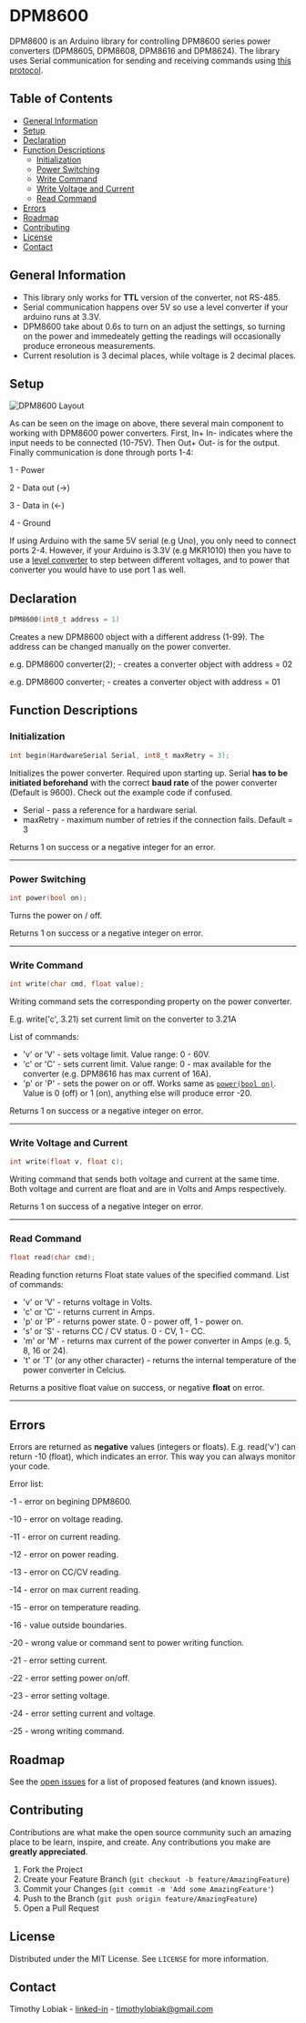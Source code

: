 # DPM8600

DPM8600 is an Arduino library for controlling DPM8600 series power converters (DPM8605, DPM8608, DPM8616 and DPM8624). The library uses Serial communication for sending and receiving commands using [this protocol](https://www.mediafire.com/folder/ds68ouh6f4lx7/DPM8600_Data).

## Table of Contents

- [General Information](#general-information)
- [Setup](#setup)
- [Declaration](#declaration)
- [Function Descriptions](#function-descriptions)
  - [Initialization](#initialization)
  - [Power Switching](#power-switching)
  - [Write Command](#write-command)
  - [Write Voltage and Current](#write-voltage-and-current)
  - [Read Command](#read-command)
- [Errors](#errors)
- [Roadmap](#roadmap)
- [Contributing](#contributing)
- [License](#license)
- [Contact](#contact)

<!-- GENERAL INFORMATION -->

## General Information

- This library only works for **TTL** version of the converter, not RS-485.
- Serial communication happens over 5V so use a level converter if your arduino runs at 3.3V.
- DPM8600 take about 0.6s to turn on an adjust the settings, so turning on the power and immedeately getting the readings will occasionally produce erroneous measurements.
- Current resolution is 3 decimal places, while voltage is 2 decimal places.

## Setup

![DPM8600 Layout](images/layout.jpg)

As can be seen on the image on above, there several main component to working with DPM8600 power converters. First, In+ In- indicates where the input needs to be connected (10-75V). Then Out+ Out- is for the output. Finally communication is done through ports 1-4:

1 - Power

2 - Data out (->)

3 - Data in (<-)

4 - Ground

If using Arduino with the same 5V serial (e.g Uno), you only need to connect ports 2-4. However, if your Arduino is 3.3V (e.g MKR1010) then you have to use a [level converter](https://www.sparkfun.com/products/12009) to step between different voltages, and to power that converter you would have to use port 1 as well.

<!-- DECLARATION -->

## Declaration

```cpp
DPM8600(int8_t address = 1)
```

Creates a new DPM8600 object with a different address (1-99). The address can be changed manually on the power converter.

e.g. DPM8600 converter(2); - creates a converter object with address = 02

e.g. DPM8600 converter; - creates a converter object with address = 01

<!-- FUNCTION DESCRIPTIONS -->

## Function Descriptions

### Initialization

```cpp
int begin(HardwareSerial Serial, int8_t maxRetry = 3);
```

Initializes the power converter. Required upon starting up. Serial **has to be initiated beforehand** with the correct **baud rate** of the power converter (Default is 9600). Check out the example code if confused.

- Serial - pass a reference for a hardware serial.
- maxRetry - maximum number of retries if the connection fails. Default = 3

Returns 1 on success or a negative integer for an error.

---

### Power Switching

```cpp
int power(bool on);
```

Turns the power on / off.

Returns 1 on success or a negative integer on error.

---

### Write Command

```cpp
int write(char cmd, float value);
```

Writing command sets the corresponding property on the power converter.

E.g. write('c', 3.21) set current limit on the converter to 3.21A

List of commands:

- 'v' or 'V' - sets voltage limit. Value range: 0 - 60V.
- 'c' or 'C' - sets current limit. Value range: 0 - max available for the converter (e.g. DPM8616 has max current of 16A).
- 'p' or 'P' - sets the power on or off. Works same as [`power(bool on)`](#power-switching). Value is 0 (off) or 1 (on), anything else will produce error -20.

Returns 1 on success or a negative integer on error.

---

### Write Voltage and Current

```cpp
int write(float v, float c);
```

Writing command that sends both voltage and current at the same time.
Both voltage and current are float and are in Volts and Amps respectively.

Returns 1 on success of a negative integer on error.

---

### Read Command

```cpp
float read(char cmd);
```

Reading function returns Float state values of the specified command. List of commands:

- 'v' or 'V' - returns voltage in Volts.
- 'c' or 'C' - returns current in Amps.
- 'p' or 'P' - returns power state. 0 - power off, 1 - power on.
- 's' or 'S' - returns CC / CV status. 0 - CV, 1 - CC.
- 'm' or 'M' - returns max current of the power converter in Amps (e.g. 5, 8, 16 or 24).
- 't' or 'T' (or any other character) - returns the internal temperature of the power converter in Celcius.

Returns a positive float value on success, or negative **float** on error.

---

<!-- ERRORS -->

## Errors

Errors are returned as **negative** values (integers or floats).
E.g. read('v') can return -10 (float), which indicates an error. This way you can always monitor your code.

Error list:

-1 - error on begining DPM8600.

-10 - error on voltage reading.

-11 - error on current reading.

-12 - error on power reading.

-13 - error on CC/CV reading.

-14 - error on max current reading.

-15 - error on temperature reading.

-16 - value outside boundaries.

-20 - wrong value or command sent to power writing function.

-21 - error setting current.

-22 - error setting power on/off.

-23 - error setting voltage.

-24 - error setting current and voltage.

-25 - wrong writing command.

<!-- ROADMAP -->

## Roadmap

See the [open issues](https://github.com/Lotiq/SMART_Wire/issues) for a list of proposed features (and known issues).

<!-- CONTRIBUTING -->

## Contributing

Contributions are what make the open source community such an amazing place to be learn, inspire, and create. Any contributions you make are **greatly appreciated**.

1. Fork the Project
2. Create your Feature Branch (`git checkout -b feature/AmazingFeature`)
3. Commit your Changes (`git commit -m 'Add some AmazingFeature'`)
4. Push to the Branch (`git push origin feature/AmazingFeature`)
5. Open a Pull Request

<!-- LICENSE -->

## License

Distributed under the MIT License. See `LICENSE` for more information.

<!-- CONTACT -->

## Contact

Timothy Lobiak - [linked-in](http://linkedin.com/in/timothy-lobiak-045792151) - timothylobiak@gmail.com
